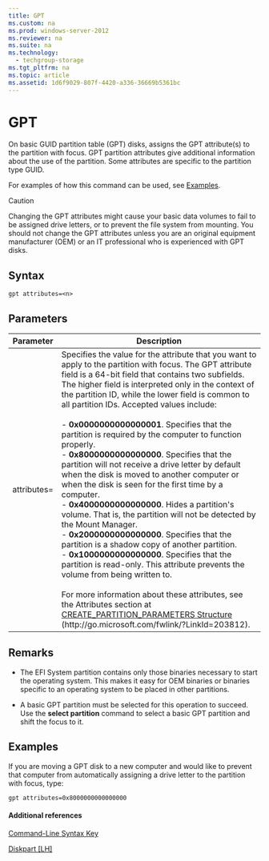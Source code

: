 ```yaml
---
title: GPT
ms.custom: na
ms.prod: windows-server-2012
ms.reviewer: na
ms.suite: na
ms.technology: 
  - techgroup-storage
ms.tgt_pltfrm: na
ms.topic: article
ms.assetid: 1d6f9029-807f-4420-a336-36669b5361bc
---
```

# GPT
On basic GUID partition table \(GPT\) disks, assigns the GPT attribute\(s\) to the partition with focus.  GPT partition attributes give additional information about the use of the partition. Some attributes are specific to the partition type GUID.  
  
For examples of how this command can be used, see [Examples](#BKMK_examples).  
  
> [!CAUTION]  
> Changing the GPT attributes might cause your basic data volumes to fail to be assigned drive letters, or to prevent the file system from mounting. You should not change the GPT attributes unless you are an original equipment manufacturer \(OEM\) or an IT professional who is experienced with GPT disks.  
  
## Syntax  
  
```  
gpt attributes=<n>  
```  
  
## Parameters  
  
|Parameter|Description|  
|-------------|---------------|  
|attributes\=<n>|Specifies the value for the attribute that you want to apply to the partition with focus. The GPT attribute field is a 64\-bit field that contains two subfields. The higher field is interpreted only in the context of the partition ID, while the lower field is common to all partition IDs. Accepted values include:<br /><br />-   **0x0000000000000001**. Specifies that the partition is required by the computer to function properly.<br />-   **0x8000000000000000**. Specifies that the partition will not receive a drive letter by default when the disk is moved to another computer or when the disk is seen for the first time by a computer.<br />-   **0x4000000000000000**. Hides a partition's volume. That is, the partition will not be detected by the Mount Manager.<br />-   **0x2000000000000000**. Specifies that the partition is a shadow copy of another partition.<br />-   **0x1000000000000000**. Specifies that the partition is read\-only. This attribute prevents the volume from being written to.<br /><br />For more information about these attributes, see the Attributes section at [CREATE\_PARTITION\_PARAMETERS Structure](http://go.microsoft.com/fwlink/?LinkId=203812) \(http:\/\/go.microsoft.com\/fwlink\/?LinkId\=203812\).|  
  
## Remarks  
  
-   The EFI System partition contains only those binaries necessary to start the operating system. This makes it easy for OEM binaries or binaries specific to an operating system to be placed in other partitions.  
  
-   A basic GPT partition must be selected for this operation to succeed. Use the **select partition** command to select a basic GPT partition and shift the focus to it.  
  
## <a name="BKMK_examples"></a>Examples  
If you are moving a GPT disk to a new computer and would like to prevent that computer from automatically assigning a drive letter to the partition with focus, type:  
  
```  
gpt attributes=0x8000000000000000  
```  
  
#### Additional references  
[Command-Line Syntax Key](../Topic/Command-Line-Syntax-Key.md)  
  
[Diskpart \[LH\]](assetId:///26a4a166-95fa-4faf-95bc-2d5345f4a57a)  
  

